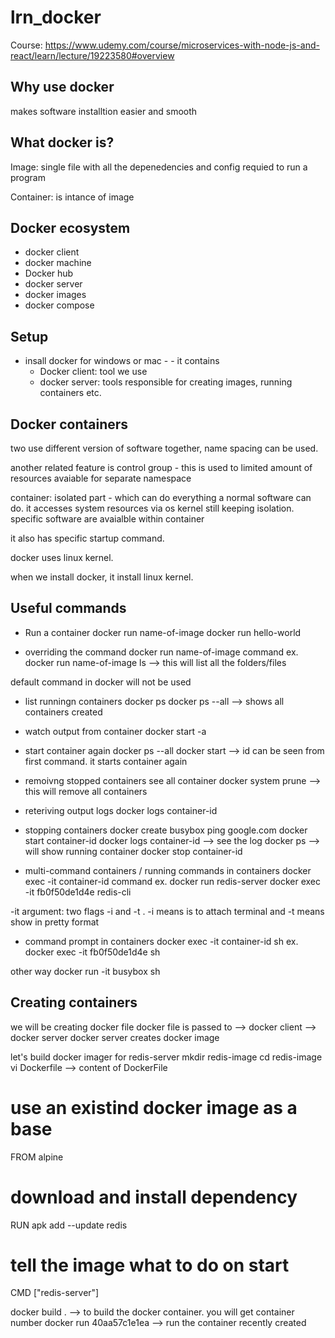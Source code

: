 # lrn_docker
Course: https://www.udemy.com/course/microservices-with-node-js-and-react/learn/lecture/19223580#overview

## Why use docker
makes software installtion easier and smooth

## What docker is?
Image: single file with all the depenedencies and config requied to run a program

Container: is intance of image

## Docker ecosystem
* docker client
* docker machine
* Docker hub
* docker server
* docker images
* docker compose

## Setup
* insall docker for windows or mac - - it contains
   * Docker client: tool we use
   * docker server: tools responsible for creating images, running containers etc.

## Docker containers
two use different version of software together, name spacing can be used. 

another related feature is control group - this is used to limited amount of resources avaiable for separate namespace

container: isolated part  - which can do everything  a normal software can do. it accesses system resources via os kernel still keeping isolation.
specific software are avaialble within container

it also has specific startup command.

docker uses linux kernel.

when we install docker, it install linux kernel.

## Useful commands
* Run a container
docker run name-of-image
docker run hello-world

* overriding the command
docker run name-of-image command
ex. docker run name-of-image ls --> this will list all the folders/files

default command in docker will not be used

* list runningn containers
docker ps
docker ps --all --> shows all containers created

* watch output from container
docker start -a <image-id>

* start container again
docker ps --all
docker start <id>  --> id can be seen from first command. it starts container again

* remoivng stopped containers
see all container
docker system prune --> this will remove all containers

* reteriving output logs
docker logs container-id

* stopping containers
docker create busybox ping google.com
docker start container-id
docker logs container-id --> see the log
docker ps --> will show running container
docker stop container-id

* multi-command containers / running commands in containers
docker exec -it container-id command
ex. 
docker run redis-server
docker exec -it fb0f50de1d4e redis-cli

-it argument: two flags -i and -t . -i means is to attach terminal and -t means show in pretty format

* command prompt in containers
docker exec -it container-id sh
ex. docker exec -it fb0f50de1d4e sh

other way
docker run -it busybox sh

## Creating containers
we will be creating docker file
docker file is passed to --> docker client --> docker server
docker server creates docker image

let's build docker imager for redis-server
mkdir redis-image
cd redis-image
vi Dockerfile --> content of DockerFile   
   # use an existind docker image as a base
   FROM alpine 

   # download and install  dependency
   RUN apk add --update redis

   # tell the image what to do on start
   CMD ["redis-server"]

docker build . --> to build the docker container.  you will get container number
docker run 40aa57c1e1ea --> run the container recently created



